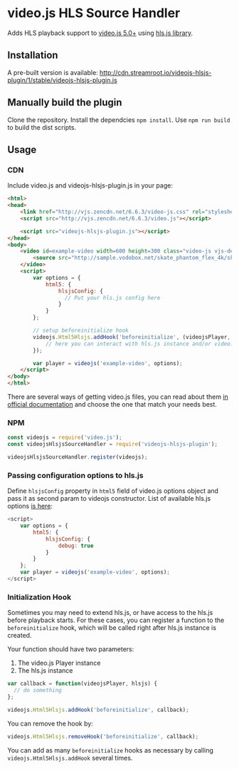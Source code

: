 # video.js HLS Source Handler

Adds HLS playback support to [video.js 5.0+](https://github.com/videojs/video.js) using [hls.js library](https://github.com/video-dev/hls.js/).

## Installation

A pre-built version is available: http://cdn.streamroot.io/videojs-hlsjs-plugin/1/stable/videojs-hlsjs-plugin.js

## Manually build the plugin

Clone the repository.
Install the dependcies `npm install`.
Use `npm run build` to build the dist scripts.

## Usage
### CDN
Include video.js and videojs-hlsjs-plugin.js in your page:

```html
<html>
<head>
    <link href="http://vjs.zencdn.net/6.6.3/video-js.css" rel="stylesheet">
    <script src="http://vjs.zencdn.net/6.6.3/video.js"></script>

    <script src="videojs-hlsjs-plugin.js"></script>
</head>
<body>
    <video id=example-video width=600 height=300 class="video-js vjs-default-skin" controls>
        <source src="http://sample.vodobox.net/skate_phantom_flex_4k/skate_phantom_flex_4k.m3u8" type="application/x-mpegURL">
    </video>
    <script>
        var options = {
            html5: {
                hlsjsConfig: {
                  // Put your hls.js config here
                }
            }
        };

        // setup beforeinitialize hook
        videojs.Html5Hlsjs.addHook('beforeinitialize', (videojsPlayer, hlsjsInstance) => {
            // here you can interact with hls.js instance and/or video.js playback is initialized
        });

        var player = videojs('example-video', options);
    </script>
</body>
</html>
```

There are several ways of getting video.js files, you can read about them [in official documentation](http://videojs.com/getting-started/) and choose the one that match your needs best.

### NPM

```javascript
const videojs = require('video.js');
const videojsHlsjsSourceHandler = require('videojs-hlsjs-plugin');

videojsHlsjsSourceHandler.register(videojs);
```

### Passing configuration options to hls.js

Define `hlsjsConfig` property in `html5` field of video.js options object and pass it as second param to videojs constructor. List of available hls.js options [is here](https://github.com/video-dev/hls.js/blob/master/docs/API.md#fine-tuning):

```javascript
<script>
    var options = {
        html5: {
            hlsjsConfig: {
                debug: true
            }
        }
    };
    var player = videojs('example-video', options);
</script>
```

### Initialization Hook

Sometimes you may need to extend hls.js, or have access to the hls.js before playback starts. For these cases, you can register a function to the `beforeinitialize` hook, which will be called right after hls.js instance is created.

Your function should have two parameters:
 1. The video.js Player instance
 2. The hls.js instance

```javascript
var callback = function(videojsPlayer, hlsjs) {
  // do something
};

videojs.Html5Hlsjs.addHook('beforeinitialize', callback);
```

You can remove the hook by:
```javascript
videojs.Html5Hlsjs.removeHook('beforeinitialize', callback);
```

You can add as many `beforeinitialize` hooks as necessary by calling `videojs.Html5Hlsjs.addHook` several times.
